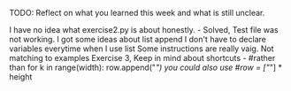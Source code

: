 TODO: Reflect on what you learned this week and what is still unclear.



I have no idea what exercise2.py is about honestly. - Solved, Test file was not working.
I got some ideas about list append
I don't have to declare variables everytime when I use list
Some instructions are really vaig. Not matching to examples
Exercise 3, Keep in mind about shortcuts - 
    #rather than for k in range(width): row.append("*")
    you could also use #row = ["*"] * height
     